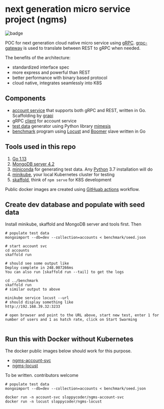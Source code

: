 # next generation micro service project (ngms)

![badge](https://github.com/sloppycoder/ngms/workflows/publish%20docker%20images/badge.svg)

POC for next generation cloud native micro service using [gRPC](https://grpc.io). [grpc-gateway](https://grpc-ecosystem.github.io/grpc-gateway/) is used to translate between REST to gRPC when needed.

The benefits of the architecture:

* standardized interface spec
* more express and powerful than REST
* better performance with binary based protocol
* cloud native, integrates seamlessly into K8S

## Components
* [account service](./accounts) that supports both gRPC and REST, written in Go. Scaffolding by [grapi](https://github.com/izumin5210/grapi)
* gRPC [client](./clients/README.md) for account service
* [test data](./testdata/README.md) generator using Python library [mimesis](https://github.com/lk-geimfari/mimesis) 
* [benchmark](./benchmark/README.md) program using [Locust](http://locust.io) and [Boomer](https://github.com/myzhan/boomer) slave written in Go


## Tools used in this repo
1. [Go 1.13](https://golang.org/dl/)
2. [MongoDB server 4.2](https://www.mongodb.com/download-center/community)
3. [miniconda](https://docs.conda.io/en/latest/miniconda.html) for generating test data. Any [Python](https://www.python.org/downloads/) 3.7 installation will do
4. [minikube](https://kubernetes.io/docs/setup/learning-environment/minikube/), your local Kubernetes cluster for testing
5. [skaffold](https://skaffold.dev/), think of ```npm serve``` for K8S development

Public docker images are created using [GitHuab actions](https://github.com/features/actions) workflow.

## Create dev database and populate with seed data
Install minikube, skaffold and MongoDB server and tools first. Then

```
# populate test data 
mongoimport --db=dev --collection=accounts < benchmark/seed.json

# start account svc
cd accounts
skaffold run

# should see some output like 
Deploy complete in 248.007266ms
You can also run [skaffold run --tail] to get the logs

cd ../benchmark
skaffold run
# similar output to above

minikube service locust --url
# should display something like
http://192.168.39.32:3233

# open browser and point to the URL above, start new test, enter 1 for number of users and 1 as hatch rate, click on Start Swarming


```

## Run this with Docker without Kubernetes
The docker public images below should work for this purpose.

* [ngms-account-svc](https://cloud.docker.com/u/sloppycoder/repository/docker/sloppycoder/ngms-account-svc) 
* [ngms-locust](https://cloud.docker.com/u/sloppycoder/repository/docker/sloppycoder/ngms-locust) 

To be written. contributors welcome

```
# populate test data 
mongoimport --db=dev --collection=accounts < benchmark/seed.json

docker run -n account-svc sloppycoder/ngms-account-svc
docker run -n locust sloppycoder/ngms-locust

```